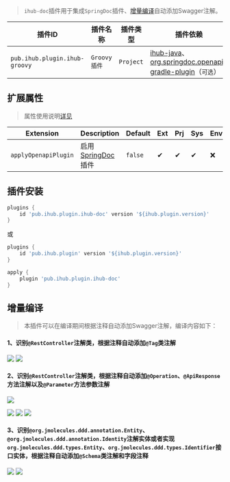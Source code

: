 > `ihub-doc`插件用于集成`SpringDoc`插件、[增量编译](/iHubDoc?id=增量编译)自动添加Swagger注解。

| 插件ID | 插件名称 | 插件类型 | 插件依赖                                                                                                                          |
|-------|---------|--------|-------------------------------------------------------------------------------------------------------------------------------|
| `pub.ihub.plugin.ihub-groovy` | `Groovy插件` | `Project` | [ihub-java](iHubJava)、[org.springdoc.openapi-gradle-plugin](https://github.com/springdoc/springdoc-openapi-gradle-plugin)（`可选`） |

## 扩展属性

> 属性使用说明[详见](/explanation?id=属性配置说明)

| Extension | Description                                                 | Default | Ext | Prj | Sys | Env |
| --------- |-------------------------------------------------------------| ------- | --- | ------- | ------ | --- |
| `applyOpenapiPlugin` | 启用 [SpringDoc](https://github.com/springdoc/springdoc-openapi-gradle-plugin) 插件                                                  | `false` | ✔ | ✔ | ✔ | ❌ |

## 插件安装

```groovy
plugins {
    id 'pub.ihub.plugin.ihub-doc' version '${ihub.plugin.version}'
}
```

或

```groovy
plugins {
    id 'pub.ihub.plugin' version '${ihub.plugin.version}'
}

apply {
    plugin 'pub.ihub.plugin.ihub-doc'
}
```

## 增量编译

> 本插件可以在编译期间根据注释自动添加Swagger注解，编译内容如下：

#### 1、识别`@RestController`注解类，根据注释自动添加`@Tag`类注解

![](img/doc_img_1_1.png)
![](img/doc_img_1_2.png)

#### 2、识别`@RestController`注解类，根据注释自动添加`@Operation`、`@ApiResponse`方法注解以及`@Parameter`方法参数注解

![](img/doc_img_2_1.png)

![](img/doc_img_2_2.png)
![](img/doc_img_2_3.png)
![](img/doc_img_2_4.png)

#### 3、识别`@org.jmolecules.ddd.annotation.Entity`、`@org.jmolecules.ddd.annotation.Identity`注解实体或者实现`org.jmolecules.ddd.types.Entity`、`org.jmolecules.ddd.types.Identifier`接口实体，根据注释自动添加`@Schema`类注解和字段注释

![](img/doc_img_3_1.png)
![](img/doc_img_3_2.png)